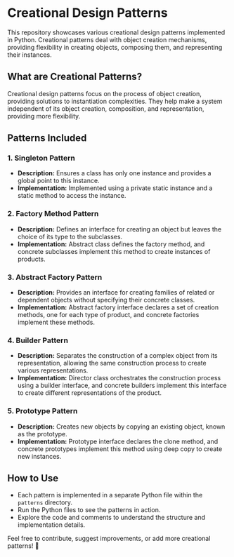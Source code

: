 # Creational Design Patterns

This repository showcases various creational design patterns implemented in Python. Creational patterns deal with object creation mechanisms, providing flexibility in creating objects, composing them, and representing their instances.

## What are Creational Patterns?

Creational design patterns focus on the process of object creation, providing solutions to instantiation complexities. They help make a system independent of its object creation, composition, and representation, providing more flexibility.

## Patterns Included

### 1. **Singleton Pattern**
- **Description:** Ensures a class has only one instance and provides a global point to this instance.
- **Implementation:** Implemented using a private static instance and a static method to access the instance.

### 2. **Factory Method Pattern**
- **Description:** Defines an interface for creating an object but leaves the choice of its type to the subclasses.
- **Implementation:** Abstract class defines the factory method, and concrete subclasses implement this method to create instances of products.

### 3. **Abstract Factory Pattern**
- **Description:** Provides an interface for creating families of related or dependent objects without specifying their concrete classes.
- **Implementation:** Abstract factory interface declares a set of creation methods, one for each type of product, and concrete factories implement these methods.

### 4. **Builder Pattern**
- **Description:** Separates the construction of a complex object from its representation, allowing the same construction process to create various representations.
- **Implementation:** Director class orchestrates the construction process using a builder interface, and concrete builders implement this interface to create different representations of the product.

### 5. **Prototype Pattern**
- **Description:** Creates new objects by copying an existing object, known as the prototype.
- **Implementation:** Prototype interface declares the clone method, and concrete prototypes implement this method using deep copy to create new instances.

## How to Use
- Each pattern is implemented in a separate Python file within the `patterns` directory.
- Run the Python files to see the patterns in action.
- Explore the code and comments to understand the structure and implementation details.

Feel free to contribute, suggest improvements, or add more creational patterns! 🚀
